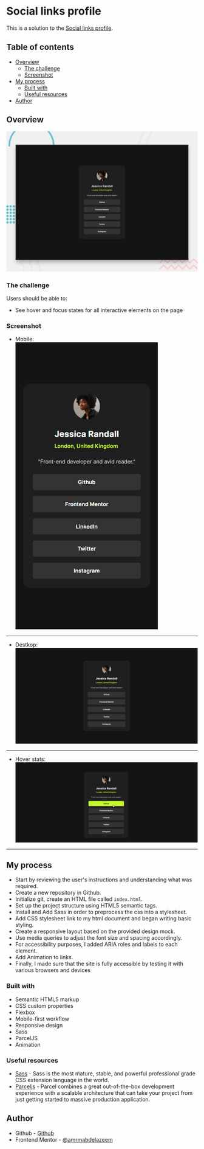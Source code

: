 # Social links profile

This is a solution to the [Social links profile](https://www.frontendmentor.io/challenges/social-links-profile-UG32l9m6dQ).

## Table of contents

- [Overview](#overview)
  - [The challenge](#the-challenge)
  - [Screenshot](#screenshot)
- [My process](#my-process)
  - [Built with](#built-with)
  - [Useful resources](#useful-resources)
- [Author](#author)


## Overview
![Design preview for the Social links profile coding challenge](./desktop-preview.jpg)

### The challenge

Users should be able to:

- See hover and focus states for all interactive elements on the page

### Screenshot
- Mobile:<br/>
![Mobile View](assets/screenshots/Mobile.png)
<hr/>

- Destkop:
![Desktop View](assets/screenshots/Desktop.png)
<hr/>

- Hover stats:
![Hover](assets/screenshots/hover-states.png)
<hr/>


## My process

- Start by reviewing the user's instructions and understanding what was required.
- Create a new repository in Github.
- Initialize git, create an HTML file called `index.html`.
- Set up the project structure using HTML5 semantic tags.
- Install and Add Sass in order to preprocess the css into a stylesheet.
- Add CSS stylesheet link to my html document and began writing basic styling.
- Create a responsive layout based on the provided design mock.
- Use media queries to adjust the font size and spacing accordingly.
- For accessibility purposes, I added ARIA roles and labels to each element.
- Add Animation to links.
- Finally, I made sure that the site is fully accessible by testing it with various browsers and devices


### Built with

- Semantic HTML5 markup
- CSS custom properties
- Flexbox
- Mobile-first workflow
- Responsive design
- Sass
- ParcelJS
- Animation


### Useful resources

- [Sass](https://sass-lang.com/) - Sass is the most mature, stable, and powerful professional grade CSS extension language in the world.
- [Parceljs](https://parceljs.org/) - Parcel combines a great out-of-the-box development experience with a scalable architecture that can take your project from just getting started to massive production application.


## Author

- Github - [Github](https://github.com/amrmabdelazeem)
- Frontend Mentor - [@amrmabdelazeem](https://www.frontendmentor.io/profile/amrmabdelazeem)
